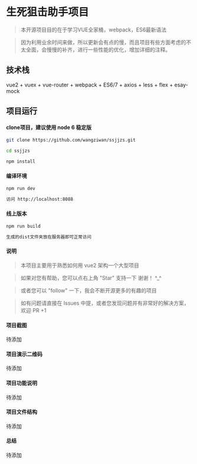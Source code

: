 # 生死狙击助手项目
> 本开源项目目的在于学习VUE全家桶，webpack，ES6最新语法

>因为利用业余时间来做，所以更新会有点的慢，而且项目有些方面考虑的不太全面，会慢慢的补齐，进行一些性能的优化，增加详细的注释。

## 技术栈
vue2 + vuex + vue-router + webpack + ES6/7 + axios + less + flex + esay-mock

## 项目运行

#### clone项目，建议使用 node 6 稳定版
```bash
git clone https://github.com/wangziwan/ssjjzs.git 

cd ssjjzs 

npm install
````

#### 编译环境
```bash
npm run dev

访问 http://localhost:8088
````

#### 线上版本
```bash
npm run build

生成的dist文件夹放在服务器即可正常访问
````

#### 说明
>本项目主要用于熟悉如何用 vue2 架构一个大型项目

>如果对您有帮助，您可以点右上角 "Star" 支持一下 谢谢！ ^_^

>或者您可以 "follow" 一下，我会不断开源更多的有趣的项目

>如有问题请直接在 Issues 中提，或者您发现问题并有非常好的解决方案，欢迎 PR +1

#### 项目截图
待添加

#### 项目演示二维码
待添加

#### 项目功能说明
待添加

#### 项目文件结构
待添加

#### 总结
待添加
